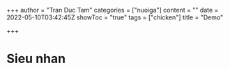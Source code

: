 +++
author = "Tran Duc Tam"
categories = ["nuoiga"]
content = ""
date = 2022-05-10T03:42:45Z
showToc = "true"
tags = ["chicken"]
title = "Demo"

+++
# Sieu nhan